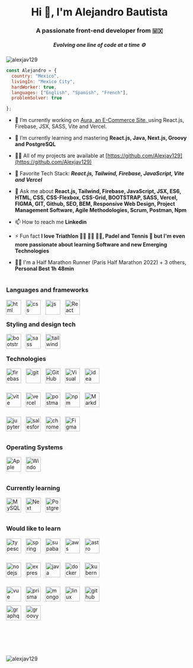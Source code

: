 <h1 align="center">Hi 👋, I'm Alejandro Bautista</h1>
<h3 align="center">A passionate front-end developer from 🇲🇽</h3>
<h5 align="center">Evolving one line of code at a time ⚙️</h5>


<p align="left"> <img src="https://komarev.com/ghpvc/?username=alexjav129&label=Profile%20views&color=0e75b6&style=flat" alt="alexjav129" /> </p>

```js
const Alejandro = {
  country: "Mexico",
  livingIn: "Mexico City",
  hardWorker: true,
  languages: ["English", "Spanish", "French"],
  problemSolver: true

};
```

- 🔭 I’m currently working on [Aura, an E-Commerce Site, ](https://github.com/Alexjav129/PreEntrega2-Bautista) using React.js, Firebase, JSX, SASS, Vite and Vercel. 

- 🌱 I’m currently learning and mastering ******React.js, Java, Next.js, Groovy and PostgreSQL******

- 👨‍💻 All of my projects are available at [https://github.com/Alexjav129](https://github.com/Alexjav129)

- 🏅 Favorite Tech Stack:  ***React.js, Tailwind, Firebase, JavaScript, Vite and Vercel***

- 💬 Ask me about **React.js, Tailwind, Firebase, JavaScript, JSX, ES6, HTML, CSS, CSS-Flexbox, CSS-Grid, BOOTSTRAP, SASS,  Vercel, FIGMA, GIT, Github, SEO, BEM, Responsive Web Design, Project Management Software, Agile Methodologies, Scrum, Postman, Npm**

- 📫 How to reach me **Linkedin**

- ⚡ Fun fact **I love Triathlon 🏃‍♂️ 🚴‍♂️ 🏊‍♂️, Padel and Tennis 🎾 but I'm even more passionate about learning Software and new Emerging Technologies**
  
- 🏃‍♂️ I'm a Half Marathon Runner (Paris Half Marathon 2022) + 3 others, **Personal Best 1h 48min**


# <h3 align="left">Languages and frameworks</h3>
<p align="left"> 

<img align="left" alt="html" width="40px" src="https://skillicons.dev/icons?i=html" style="padding-right:10px;" />
<img align="left" alt="css" width="40px" src="https://skillicons.dev/icons?i=css" style="padding-right:10px;" />
<img align="left" alt="js" width="40px" src="https://skillicons.dev/icons?i=js" style="padding-right:10px;" />
<img align="left" alt="React" width="40px" src="https://skillicons.dev/icons?i=react"  style="padding-right:10px;" />
  
</p> 
<br />

# <h3 align="left">Styling and design tech</h3>
<p align="left"> 

<img align="left" alt="bootstrap" width="40px" src="https://skillicons.dev/icons?i=bootstrap" style="padding-right:10px;" />
<img align="left" alt="sass" width="40px" src="https://skillicons.dev/icons?i=sass" style="padding-right:10px;" />
<img align="left" alt="tailwind" width="40px" src="https://skillicons.dev/icons?i=tailwind" style="padding-right:10px;" />
  
</p>
<br />

# <h3 align="left">Technologies</h3>
<p align="left"> 
  
<img align="left" alt="firebase" width="40px" src="https://skillicons.dev/icons?i=firebase" style="padding-right:10px;"/>
<img align="left" alt="git" width="40px" src="https://skillicons.dev/icons?i=git" style="padding-right:10px;"/>
<img align="left" alt="GitHub" width="40px" src="https://skillicons.dev/icons?i=github" style="padding-right:10px;" />
<img align="left" alt="Visual Studio Code" width="40px" src="https://skillicons.dev/icons?i=vscode" style="padding-right:10px;" />
<img align="left" alt="idea" width="40px" src="https://skillicons.dev/icons?i=idea" style="padding-right:10px;"/>

<br><br><br>

<img align="left" alt="vite" width="40px" src="https://skillicons.dev/icons?i=vite" style="padding-right:10px;" />
<img align="left" alt="vercel" width="40px" src="https://skillicons.dev/icons?i=vercel" style="padding-right:10px;" />
<img align="left" alt="postman" width="40px" src="https://skillicons.dev/icons?i=postman" style="padding-right:10px;" />
<img align="left" alt="npm" width="40px" src="https://cdn.jsdelivr.net/gh/devicons/devicon/icons/npm/npm-original-wordmark.svg" style="padding-right:10px;" />
<img align="left" alt="Markdown" width="40px" src="https://skillicons.dev/icons?i=md" style="padding-right:10px;" />


<br><br><br>

<img align="left" alt="jupyter" width="40px" src="https://cdn.jsdelivr.net/gh/devicons/devicon/icons/jupyter/jupyter-original-wordmark.svg" style="padding-right:10px;" />
<img align="left" alt="salesforce" width="40px" src="https://cdn.jsdelivr.net/gh/devicons/devicon/icons/salesforce/salesforce-original.svg" style="padding-right:10px;" />
<img align="left" alt="chrome" width="40px" src="https://cdn.jsdelivr.net/gh/devicons/devicon/icons/chrome/chrome-original.svg" style="padding-right:10px;" />
<img align="left" alt="Figma" width="40px" src="https://skillicons.dev/icons?i=figma" style="padding-right:10px;"/>


</p>
<br><br>


# <h3 align="left">Operating Systems</h3>
<p align="left"> 

<img align="left" alt="Apple" width="40px" src="https://cdn.jsdelivr.net/gh/devicons/devicon/icons/apple/apple-original.svg" style="padding-right:10px;" />
<img align="left" alt="Windows" width="40px" src="https://cdn.jsdelivr.net/gh/devicons/devicon/icons/windows8/windows8-original.svg" style="padding-right:10px;" />

</p>
<br />
<br />


# <h3 align="left">Currently learning</h3>
<p align="left"> 

<img align="left" alt="MySQL" width="40px" src="https://skillicons.dev/icons?i=mysql" style="padding-right:10px;" />
<img align="left" alt="Next" width="40px" src="https://skillicons.dev/icons?i=nextjs"  style="padding-right:10px;" />
<img align="left" alt="Postgres" width="40px" src="https://skillicons.dev/icons?i=postgresql" style="padding-right:10px;" />


</p>
<br />
<br />

# <h3 align="left">Would like to learn</h3>
<p align="left"> 

<img align="left" alt="typescript" width="40px" src="https://skillicons.dev/icons?i=ts"  style="padding-right:10px;" />
<img align="left" alt="spring" width="40px" src="https://skillicons.dev/icons?i=spring" style="padding-right:10px;"/>
<img align="left" alt="supabase" width="40px" src="https://skillicons.dev/icons?i=supabase" style="padding-right:10px;"/>
<img align="left" alt="aws" width="40px" src="https://skillicons.dev/icons?i=aws" style="padding-right:10px;"/>
<img align="left" alt="astro" width="40px" src="https://skillicons.dev/icons?i=astro" style="padding-right:10px;" />

<br><br><br>

<img align="left" alt="nodejs" width="40px" src="https://cdn.jsdelivr.net/gh/devicons/devicon/icons/nodejs/nodejs-original.svg"  style="padding-right:10px;" />
<img align="left" alt="express" width="40px" src="https://skillicons.dev/icons?i=express" style="padding-right:10px;"/>
<img align="left" alt="java" width="40px" src="https://skillicons.dev/icons?i=java" style="padding-right:10px;"/>
<img align="left" alt="docker" width="40px" src="https://skillicons.dev/icons?i=docker" style="padding-right:10px;"/>
<img align="left" alt="kubernetes" width="40px" src="https://skillicons.dev/icons?i=kubernetes" style="padding-right:10px;"/>


<br><br><br>

<img align="left" alt="vue" width="40px" src="https://cdn.jsdelivr.net/gh/devicons/devicon/icons/vuejs/vuejs-original.svg" style="padding-right:10px;" />
<img align="left" alt="prisma" width="40px" src="https://skillicons.dev/icons?i=prisma" style="padding-right:10px;"/>
<img align="left" alt="mongodb" width="40px" src="https://skillicons.dev/icons?i=mongodb" style="padding-right:10px;"/>
<img align="left" alt="linux" width="40px" src="https://skillicons.dev/icons?i=linux" style="padding-right:10px;"/>
<img align="left" alt="github actions" width="40px" src="https://skillicons.dev/icons?i=githubactions" style="padding-right:10px;"/>

<br><br><br>
<img align="left" alt="graphql" width="40px" src="https://skillicons.dev/icons?i=graphql" style="padding-right:10px;"/>
<img align="left" alt="groovy" width="40px" src="https://cdn.jsdelivr.net/gh/devicons/devicon@latest/icons/groovy/groovy-original.svg" style="padding-right:10px;" />

  
</p>


<br />
<br />
<br />

#



<br />

<p>
  <img align="left" src="https://github-readme-stats.vercel.app/api/top-langs?username=alexjav129&show_icons=true&locale=en&layout=compact" alt="alexjav129" />
</p>
